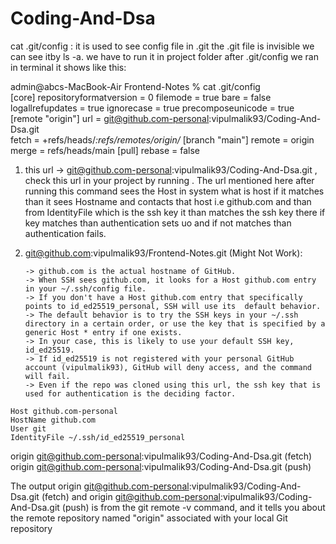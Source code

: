 # Coding-And-Dsa
<!--  -->
<!-- here coding and dsa files are in this repo -->
<!-- It contains questions and solutions -->
<!-- It contains all the required coding and dsa material t crack FAANG companies -->
<!-- It contains easy to hard questions of both coding and dsa -->
<!-- extra commit added -->
<!-- extra commit added from company laptop -->


<!-- commands -->
 cat .git/config  : it is used to see config file in .git 
 the .git file is invisible we can see  itby ls -a.
 we have to run it in project folder 
 after .git/config we ran in terminal it shows like this:

 admin@abcs-MacBook-Air Frontend-Notes % cat .git/config                                                                
[core]
        repositoryformatversion = 0
        filemode = true
        bare = false
        logallrefupdates = true
        ignorecase = true
        precomposeunicode = true
[remote "origin"]
        url = git@github.com-personal:vipulmalik93/Coding-And-Dsa.git     
        fetch = +refs/heads/*:refs/remotes/origin/*
[branch "main"]
        remote = origin
        merge = refs/heads/main
[pull]
        rebase = false

<!-- Explanation of above one -->
  1.   this url  -> git@github.com-personal:vipulmalik93/Coding-And-Dsa.git , check this url in your project by running   <!-- cat .git/config -->. The url mentioned here after running this command sees the Host in system  <!-- config file -->  what is host if it matches than it sees Hostname and contacts that host i.e github.com and than from IdentityFile which is the ssh key it than matches the ssh key there if key matches than authentication sets uo and if not matches than authentication fails.

  2. git@github.com:vipulmalik93/Frontend-Notes.git (Might Not Work):

         -> github.com is the actual hostname of GitHub.
         -> When SSH sees github.com, it looks for a Host github.com entry in your ~/.ssh/config file.
         -> If you don't have a Host github.com entry that specifically points to id_ed25519_personal, SSH will use its  default behavior.
         -> The default behavior is to try the SSH keys in your ~/.ssh directory in a certain order, or use the key that is specified by a generic Host * entry if one exists.
         -> In your case, this is likely to use your default SSH key, id_ed25519.
         -> If id_ed25519 is not registered with your personal GitHub account (vipulmalik93), GitHub will deny access, and the command will fail.
         -> Even if the repo was cloned using this url, the ssh key that is used for authentication is the deciding factor.


<!-- We can open system config by this command nano ~/.ssh/config -->
 <!-- and this will come in that file -->

    Host github.com-personal
    HostName github.com
    User git
    IdentityFile ~/.ssh/id_ed25519_personal

<!-- we can set url of any repo like this:
git remote set-url origin git@github.com-personal:vipulmalik93/Coding-And-Dsa.git
 -->


 <!-- command: git remote -v  
  shows this at terminal when run at project folder
 -->
origin  git@github.com-personal:vipulmalik93/Coding-And-Dsa.git (fetch)
origin  git@github.com-personal:vipulmalik93/Coding-And-Dsa.git (push)

The output origin git@github.com-personal:vipulmalik93/Coding-And-Dsa.git (fetch) and origin git@github.com-personal:vipulmalik93/Coding-And-Dsa.git (push) is from the git remote -v command, and it tells you about the remote repository named "origin" associated with your local Git repository

